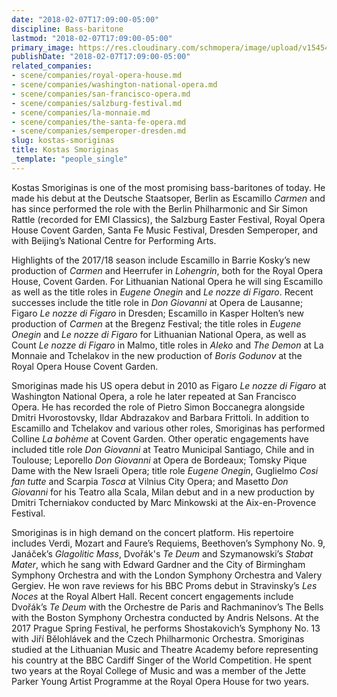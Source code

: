 ```yaml
---
date: "2018-02-07T17:09:00-05:00"
discipline: Bass-baritone
lastmod: "2018-02-07T17:09:00-05:00"
primary_image: https://res.cloudinary.com/schmopera/image/upload/v1545409169/media/webhook-uploads/1518041059545/0L9A0443-Exposure-9.jpg.jpg
publishDate: "2018-02-07T17:09:00-05:00"
related_companies:
- scene/companies/royal-opera-house.md
- scene/companies/washington-national-opera.md
- scene/companies/san-francisco-opera.md
- scene/companies/salzburg-festival.md
- scene/companies/la-monnaie.md
- scene/companies/the-santa-fe-opera.md
- scene/companies/semperoper-dresden.md
slug: kostas-smoriginas
title: Kostas Smoriginas
_template: "people_single"
---
```


Kostas Smoriginas is one of the most promising bass-baritones of today. He made his debut at the Deutsche Staatsoper, Berlin as Escamillo *Carmen* and has since performed the role with the Berlin Philharmonic and Sir Simon Rattle (recorded for EMI Classics), the Salzburg Easter Festival, Royal Opera House Covent Garden, Santa Fe Music Festival, Dresden Semperoper, and with Beijing’s National Centre for Performing Arts.

Highlights of the 2017/18 season include Escamillo in Barrie Kosky’s new production of *Carmen* and Heerrufer in *Lohengrin*, both for the Royal Opera House, Covent Garden. For Lithuanian National Opera he will sing Escamillo as well as the title roles in *Eugene Onegin* and *Le nozze di Figaro*. Recent successes include the title role in *Don Giovanni* at Opera de Lausanne; Figaro *Le nozze di Figaro* in Dresden; Escamillo
in Kasper Holten’s new production of *Carmen* at the Bregenz Festival; the title roles in *Eugene Onegin* and *Le nozze di Figaro* for Lithuanian National Opera, as well as Count *Le nozze di Figaro* in Malmo, title roles in *Aleko* and *The Demon* at La Monnaie
and Tchelakov in the new production of *Boris Godunov* at the Royal Opera House Covent Garden.

Smoriginas made his US opera debut in 2010 as Figaro *Le nozze di Figaro* at Washington National Opera, a role he later repeated at San Francisco Opera. He has recorded the role of Pietro Simon Boccanegra alongside Dmitri Hvorostovsky, Ildar Abdrazakov and Barbara Frittoli. In addition to Escamillo and Tchelakov and various other roles, Smoriginas has performed Colline *La bohème* at Covent Garden. Other operatic engagements have included title role *Don Giovanni* at Teatro Municipal
Santiago, Chile and in Toulouse; Leporello *Don Giovanni* at Opera de Bordeaux; Tomsky Pique Dame with the New Israeli Opera; title role *Eugene Onegin*, Guglielmo *Cosi fan tutte* and Scarpia *Tosca* at Vilnius City Opera; and Masetto *Don Giovanni* for his Teatro alla Scala, Milan debut and in a new production by Dmitri Tcherniakov conducted by Marc Minkowski at the Aix-en-Provence Festival.

Smoriginas is in high demand on the concert platform. His repertoire includes Verdi, Mozart and Faure’s Requiems, Beethoven’s Symphony No. 9, Janáček’s *Glagolitic Mass*, Dvořák's *Te Deum* and Szymanowski’s *Stabat Mater*, which he sang with Edward Gardner and the City of Birmingham Symphony Orchestra and with the London Symphony Orchestra and Valery Gergiev. He won rave reviews for his BBC Proms debut in Stravinsky’s *Les Noces* at the Royal Albert Hall. Recent concert engagements include Dvořák’s *Te Deum* with the Orchestre de Paris and Rachmaninov’s The Bells with the Boston Symphony Orchestra conducted by Andris Nelsons. At the 2017 Prague Spring Festival, he performs Shostakovich’s Symphony
No. 13 with Jiří Bělohlávek and the Czech Philharmonic Orchestra.
Smoriginas studied at the Lithuanian Music and Theatre Academy before representing his country at the BBC Cardiff Singer of the World Competition. He spent two years at the Royal College of Music and was a member of the Jette Parker Young Artist Programme at the Royal Opera House for two years.

